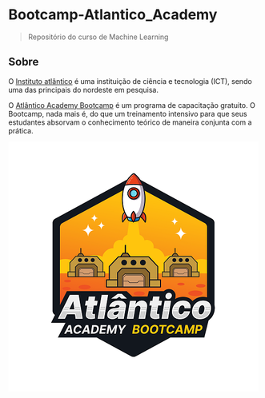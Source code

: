 # Bootcamp-Atlantico_Academy
> Repositório do curso de Machine Learning

## Sobre

O [Instituto atlântico](https://www.atlantico.com.br/) é uma instituição de ciência e tecnologia (ICT), sendo uma das principais do nordeste em pesquisa. 

O [Atlântico Academy Bootcamp](https://www.atlantico.com.br/academy-bootcamp/) é um programa de capacitação gratuito. O Bootcamp, nada mais é, do que um treinamento intensivo para que seus estudantes absorvam o conhecimento teórico de maneira conjunta com a prática.

![BOOTCAMP](BOOTCAMP.png)

